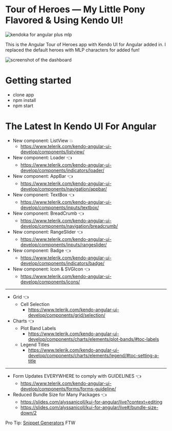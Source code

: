 # Tour of Heroes — My Little Pony Flavored & Using Kendo UI! 

![kendoka for angular plus mlp](https://p192.p3.n0.cdn.getcloudapp.com/items/rRu7OBlg/Screen%20Shot%202020-08-27%20at%2012.53.56%20PM.png?v=a47c8028358bc533908f0b9545f14087 "kendoka plus my little pony logo")

This is the Angular Tour of Heroes app with Kendo UI for Angular added in. I replaced the default heroes with MLP characters for added fun!

![screenshot of the dashboard](https://p192.p3.n0.cdn.getcloudapp.com/items/Qwu0nBb9/Tourofheroes-mlp.png?v=991587c891bbb9ff37f38b1125a58ec8 "screenshot of the new dashboard UI")

# Getting started
- clone app
- npm install
- npm start

# The Latest In Kendo UI For Angular

- New component: ListView 💥
  - https://www.telerik.com/kendo-angular-ui-develop/components/listview/
- New component: Loader 👈
  - https://www.telerik.com/kendo-angular-ui-develop/components/indicators/loader/
- New component: AppBar 👈
  - https://www.telerik.com/kendo-angular-ui-develop/components/navigation/appbar/
- New component: TextBox 👈
  - https://www.telerik.com/kendo-angular-ui-develop/components/inputs/textbox/
- New component: BreadCrumb 👈
  - https://www.telerik.com/kendo-angular-ui-develop/components/navigation/breadcrumb/
- New component: RangeSlider 👈
  - https://www.telerik.com/kendo-angular-ui-develop/components/inputs/rangeslider/
- New component: Badge 👈
  - https://www.telerik.com/kendo-angular-ui-develop/components/indicators/badge/
- New component: Icon & SVGIcon 👈
  - https://www.telerik.com/kendo-angular-ui-develop/components/icons/

---

- Grid 👈
  - Cell Selection
    - https://www.telerik.com/kendo-angular-ui-develop/components/grid/selection/
- Charts 👈
  - Plot Band Labels
    - https://www.telerik.com/kendo-angular-ui-develop/components/charts/elements/plot-bands/#toc-labels
  - Legend Titles
    - https://www.telerik.com/kendo-angular-ui-develop/components/charts/elements/legend/#toc-setting-a-title

---

- Form Updates EVERYWHERE to comply with GUIDELINES 👈
  - https://www.telerik.com/kendo-angular-ui-develop/components/forms/forms-guideline/
- Reduced Bundle Size for Many Packages 👈
  - https://slides.com/alyssanicoll/kui-for-angular/live?context=editing
  - https://slides.com/alyssanicoll/kui-for-angular/live#/bundle-size-down/2




Pro Tip: [Snippet Generators]('https://snippet-generator.app/') FTW